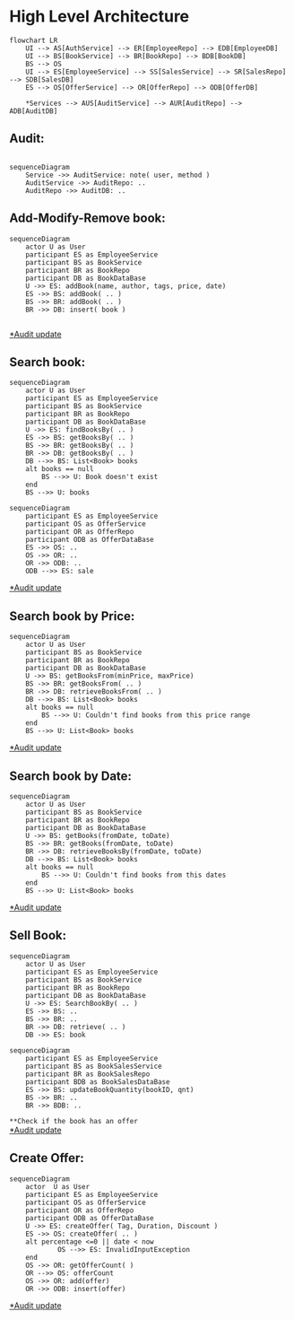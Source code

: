 # High Level Architecture
```mermaid
flowchart LR
    UI --> AS[AuthService] --> ER[EmployeeRepo] --> EDB[EmployeeDB]
    UI --> BS[BookService] --> BR[BookRepo] --> BDB[BookDB]
    BS --> OS
    UI --> ES[EmployeeService] --> SS[SalesService] --> SR[SalesRepo] --> SDB[SalesDB]
    ES --> OS[OfferService] --> OR[OfferRepo] --> ODB[OfferDB]
    
    *Services --> AUS[AuditService] --> AUR[AuditRepo] --> ADB[AuditDB]
```

[//]: # (- Server)

[//]: # (```mermaid)

[//]: # (flowchart LR)

[//]: # (    TCP_Server --> Controller --> Service --> Repo --> Files)

[//]: # (```)

## Audit:
```mermaid

sequenceDiagram
    Service ->> AuditService: note( user, method )
    AuditService ->> AuditRepo: ..
    AuditRepo ->> AuditDB: ..
```

## Add-Modify-Remove  book:
```mermaid
sequenceDiagram
    actor U as User
    participant ES as EmployeeService
    participant BS as BookService
    participant BR as BookRepo
    participant DB as BookDataBase
    U ->> ES: addBook(name, author, tags, price, date)
    ES ->> BS: addBook( .. )
    BS ->> BR: addBook( .. )
    BR ->> DB: insert( book )
    
```
[*Audit update](#audit)


## Search book:
```mermaid
sequenceDiagram
    actor U as User
    participant ES as EmployeeService
    participant BS as BookService
    participant BR as BookRepo
    participant DB as BookDataBase
    U ->> ES: findBooksBy( .. )
    ES ->> BS: getBooksBy( .. )
    BS ->> BR: getBooksBy( .. )
    BR ->> DB: getBooksBy( .. )
    DB -->> BS: List<Book> books
    alt books == null
        BS -->> U: Book doesn't exist
    end
    BS -->> U: books
```
```mermaid
sequenceDiagram
    participant ES as EmployeeService
    participant OS as OfferService
    participant OR as OfferRepo
    participant ODB as OfferDataBase
    ES ->> OS: ..
    OS ->> OR: ..
    OR ->> ODB: ..
    ODB -->> ES: sale
```
[*Audit update](#audit)




## Search book by Price:
```mermaid
sequenceDiagram
    actor U as User
    participant BS as BookService
    participant BR as BookRepo
    participant DB as BookDataBase
    U ->> BS: getBooksFrom(minPrice, maxPrice)
    BS ->> BR: getBooksFrom( .. )
    BR ->> DB: retrieveBooksFrom( .. )
    DB -->> BS: List<Book> books
    alt books == null
        BS -->> U: Couldn't find books from this price range
    end
    BS -->> U: List<Book> books

```
[*Audit update](#audit)

## Search book by Date:
```mermaid
sequenceDiagram
    actor U as User
    participant BS as BookService
    participant BR as BookRepo
    participant DB as BookDataBase
    U ->> BS: getBooks(fromDate, toDate)
    BS ->> BR: getBooks(fromDate, toDate)
    BR ->> DB: retrieveBooksBy(fromDate, toDate)
    DB -->> BS: List<Book> books
    alt books == null
        BS -->> U: Couldn't find books from this dates
    end
    BS -->> U: List<Book> books

```
[*Audit update](#audit)

## Sell Book:
```mermaid
sequenceDiagram
    actor U as User
    participant ES as EmployeeService
    participant BS as BookService
    participant BR as BookRepo
    participant DB as BookDataBase
    U ->> ES: SearchBookBy( .. )
    ES ->> BS: ..
    BS ->> BR: ..
    BR ->> DB: retrieve( .. )
    DB ->> ES: book
```
```mermaid
sequenceDiagram
    participant ES as EmployeeService
    participant BS as BookSalesService
    participant BR as BookSalesRepo
    participant BDB as BookSalesDataBase
    ES ->> BS: updateBookQuantity(bookID, qnt)
    BS ->> BR: ..
    BR ->> BDB: ..
```
```**Check if the book has an offer``` <br>
[*Audit update](#audit)

## Create Offer:
```mermaid
sequenceDiagram
    actor  U as User
    participant ES as EmployeeService
    participant OS as OfferService
    participant OR as OfferRepo
    participant ODB as OfferDataBase
    U ->> ES: createOffer( Tag, Duration, Discount )
    ES ->> OS: createOffer( .. )
    alt percentage <=0 || date < now 
            OS -->> ES: InvalidInputException
    end
    OS ->> OR: getOfferCount( )
    OR -->> OS: offerCount
    OS ->> OR: add(offer)
    OR ->> ODB: insert(offer)
```
[*Audit update](#audit)
